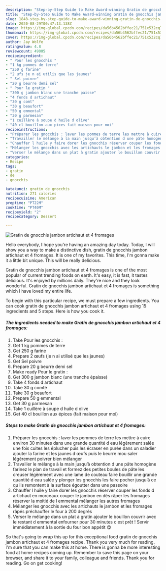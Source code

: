 ```yaml
---
description: "Step-by-Step Guide to Make Award-winning Gratin de gnocchis jambon artichaut et 4 fromages"
title: "Step-by-Step Guide to Make Award-winning Gratin de gnocchis jambon artichaut et 4 fromages"
slug: 1848-step-by-step-guide-to-make-award-winning-gratin-de-gnocchis-jambon-artichaut-et-4-fromages
date: 2020-08-29T00:47:13.138Z
image: https://img-global.cpcdn.com/recipes/da56b4562bffec21/751x532cq70/gratin-de-gnocchis-jambon-artichaut-et-4-fromages-photo-principale-de-la-recette.jpg
thumbnail: https://img-global.cpcdn.com/recipes/da56b4562bffec21/751x532cq70/gratin-de-gnocchis-jambon-artichaut-et-4-fromages-photo-principale-de-la-recette.jpg
cover: https://img-global.cpcdn.com/recipes/da56b4562bffec21/751x532cq70/gratin-de-gnocchis-jambon-artichaut-et-4-fromages-photo-principale-de-la-recette.jpg
author: Jay Wolfe
ratingvalue: 4.8
reviewcount: 49005
recipeingredient:
- " Pour les gnocchis "
- "1 kg pommes de terre"
- "250 g farine"
- "2 ufs je n ai utilis que les jaunes"
- " Sel poivre"
- "20 g beurre demi sel"
- " Pour le gratin "
- "300 g jambon blanc une tranche paisse"
- "4 fonds d artichaut"
- "30 g comt"
- "30 g beaufort"
- "50 g emmental"
- "30 g parmesan"
- "1 cuillère à soupe d huile d olive"
- "40 cl bouillon aux pices fait maison pour moi"
recipeinstructions:
- "Préparer les gnocchis : laver les pommes de terre les mettre à cuire environ 30 minutes dans une grande quantité d eau légèrement salée une fois cuites les éplucher puis les écraser en purée dans un saladier ajouter la farine et les jaunes d œufs puis le beurre mou saler légèrement poivrer bien mélanger"
- "Travailler le mélange à la main jusqu’à obtention d une pâte homogène farinez le plan de travail et formez des petites boules de pâte les creuser légèrement avec une lame de couteau faire bouillir une grande quantité d eau salée y plonger les gnocchis les faire pocher jusqu’à ce qu ils remontent à la surface égoutter dans une passoire"
- "Chauffer l huile y faire dorer les gnocchis réserver couper les fonds d artichaut en morceaux couper le jambon en dés râper les fromages réserver la moitié de l emmental mélanger les autres fromages"
- "Mélanger les gnocchis avec les artichauts le jambon et les fromages râpés préchauffer le four à 200 degrés"
- "Verser le mélange dans un plat à gratin ajouter le bouillon couvrir avec le restant d emmental enfourner pour 30 minutes c est prêt ! Servir immédiatement à la sortie du four bon appétit 😋"
categories:
- Recipe
tags:
- gratin
- de
- gnocchis

katakunci: gratin de gnocchis 
nutrition: 271 calories
recipecuisine: American
preptime: "PT22M"
cooktime: "PT40M"
recipeyield: "2"
recipecategory: Dessert

---
```



![Gratin de gnocchis jambon artichaut et 4 fromages](https://img-global.cpcdn.com/recipes/da56b4562bffec21/751x532cq70/gratin-de-gnocchis-jambon-artichaut-et-4-fromages-photo-principale-de-la-recette.jpg)

Hello everybody, I hope you're having an amazing day today. Today, I will show you a way to make a distinctive dish, gratin de gnocchis jambon artichaut et 4 fromages. It is one of my favorites. This time, I'm gonna make it a little bit unique. This will be really delicious.



Gratin de gnocchis jambon artichaut et 4 fromages is one of the most popular of current trending foods on earth. It's easy, it is fast, it tastes delicious. It's enjoyed by millions daily. They're nice and they look wonderful. Gratin de gnocchis jambon artichaut et 4 fromages is something which I have loved my entire life.


To begin with this particular recipe, we must prepare a few ingredients. You can cook gratin de gnocchis jambon artichaut et 4 fromages using 15 ingredients and 5 steps. Here is how you cook it.

<!--inarticleads1-->

##### The ingredients needed to make Gratin de gnocchis jambon artichaut et 4 fromages:

1. Take  Pour les gnocchis :
1. Get 1 kg pommes de terre
1. Get 250 g farine
1. Prepare 2 œufs (je n ai utilisé que les jaunes)
1. Get  Sel poivre
1. Prepare 20 g beurre demi sel
1. Make ready  Pour le gratin :
1. Get 300 g jambon blanc (une tranche épaisse)
1. Take 4 fonds d artichaut
1. Take 30 g comté
1. Take 30 g beaufort
1. Prepare 50 g emmental
1. Get 30 g parmesan
1. Take 1 cuillère à soupe d huile d olive
1. Get 40 cl bouillon aux épices (fait maison pour moi)




<!--inarticleads2-->

##### Steps to make Gratin de gnocchis jambon artichaut et 4 fromages:

1. Préparer les gnocchis : laver les pommes de terre les mettre à cuire environ 30 minutes dans une grande quantité d eau légèrement salée une fois cuites les éplucher puis les écraser en purée dans un saladier ajouter la farine et les jaunes d œufs puis le beurre mou saler légèrement poivrer bien mélanger
1. Travailler le mélange à la main jusqu’à obtention d une pâte homogène farinez le plan de travail et formez des petites boules de pâte les creuser légèrement avec une lame de couteau faire bouillir une grande quantité d eau salée y plonger les gnocchis les faire pocher jusqu’à ce qu ils remontent à la surface égoutter dans une passoire
1. Chauffer l huile y faire dorer les gnocchis réserver couper les fonds d artichaut en morceaux couper le jambon en dés râper les fromages réserver la moitié de l emmental mélanger les autres fromages
1. Mélanger les gnocchis avec les artichauts le jambon et les fromages râpés préchauffer le four à 200 degrés
1. Verser le mélange dans un plat à gratin ajouter le bouillon couvrir avec le restant d emmental enfourner pour 30 minutes c est prêt ! Servir immédiatement à la sortie du four bon appétit 😋




So that's going to wrap this up for this exceptional food gratin de gnocchis jambon artichaut et 4 fromages recipe. Thank you very much for reading. I'm sure that you can make this at home. There is gonna be more interesting food at home recipes coming up. Remember to save this page on your browser, and share it to your family, colleague and friends. Thank you for reading. Go on get cooking!
